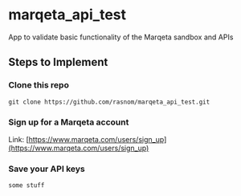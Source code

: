 # marqeta_api_test
App to validate basic functionality of the Marqeta sandbox and APIs

## Steps to Implement

### Clone this repo
```
git clone https://github.com/rasnom/marqeta_api_test.git
```
### Sign up for a Marqeta account
Link: [https://www.marqeta.com/users/sign_up](https://www.marqeta.com/users/sign_up)
### Save your API keys
```
some stuff
```
  
